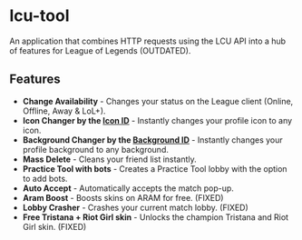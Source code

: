 # lcu-tool

An application that combines HTTP requests using the LCU API into a hub of features for League of Legends (OUTDATED).

## Features

- **Change Availability** - Changes your status on the League client (Online, Offline, Away & LoL+).
- **Icon Changer by the [Icon ID](https://raw.communitydragon.org/latest/plugins/rcp-be-lol-game-data/global/default/v1/profile-icons/)** - Instantly changes your profile icon to any icon.
- **Background Changer by the [Background ID](https://raw.communitydragon.org/latest/plugins/rcp-be-lol-game-data/global/default/v1/champion-splashes/)** - Instantly changes your profile background to any background.
- **Mass Delete** - Cleans your friend list instantly.
- **Practice Tool with bots** - Creates a Practice Tool lobby with the option to add bots.
- **Auto Accept** - Automatically accepts the match pop-up.
- **Aram Boost** - Boosts skins on ARAM for free. (FIXED)
- **Lobby Crasher** - Crashes your current match lobby. (FIXED)
- **Free Tristana + Riot Girl skin** - Unlocks the champion Tristana and Riot Girl skin. (FIXED)
